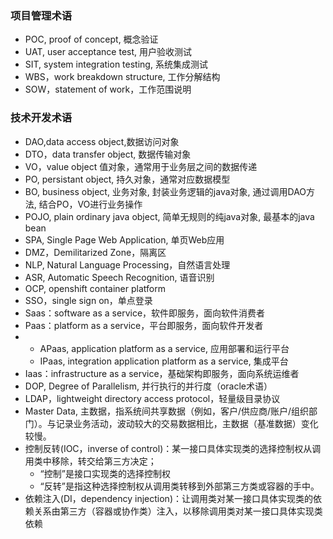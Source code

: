 ### 项目管理术语

- POC, proof of concept, 概念验证
- UAT, user acceptance test, 用户验收测试
- SIT, system integration testing, 系统集成测试
- WBS，work breakdown structure, 工作分解结构
- SOW，statement of work，工作范围说明



### 技术开发术语

- DAO,data access object,数据访问对象
- DTO，data transfer object, 数据传输对象
- VO，value object 值对象，通常用于业务层之间的数据传递
- PO, persistant object, 持久对象，通常对应数据模型
- BO, business object, 业务对象, 封装业务逻辑的java对象, 通过调用DAO方法, 结合PO，VO进行业务操作
- POJO, plain ordinary java object, 简单无规则的纯java对象, 最基本的java bean
- SPA, Single Page Web Application, 单页Web应用
- DMZ，Demilitarized Zone，隔离区
- NLP, Natural Language Processing，自然语言处理
- ASR, Automatic Speech Recognition, 语音识别
- OCP, openshift container platform
- SSO，single sign on，单点登录
- Saas：software as a service，软件即服务，面向软件消费者
- Paas：platform as a service，平台即服务，面向软件开发者
- - APaas, application platform as a service, 应用部署和运行平台
  - IPaas, integration application platform as a service, 集成平台
- Iaas：infrastructure as a service，基础架构即服务，面向系统运维者
- DOP, Degree of Parallelism, 并行执行的并行度（oracle术语）
- LDAP，lightweight directory access protocol，轻量级目录协议
- Master Data, 主数据，指系统间共享数据（例如，客户/供应商/账户/组织部门）。与记录业务活动，波动较大的交易数据相比，主数据（基准数据）变化较慢。
- 控制反转(IOC，inverse of control)：某一接口具体实现类的选择控制权从调用类中移除，转交给第三方决定；
  - “控制”是接口实现类的选择控制权
  - “反转”是指这种选择控制权从调用类转移到外部第三方类或容器的手中。
- 依赖注入(DI，dependency injection)：让调用类对某一接口具体实现类的依赖关系由第三方（容器或协作类）注入，以移除调用类对某一接口具体实现类依赖